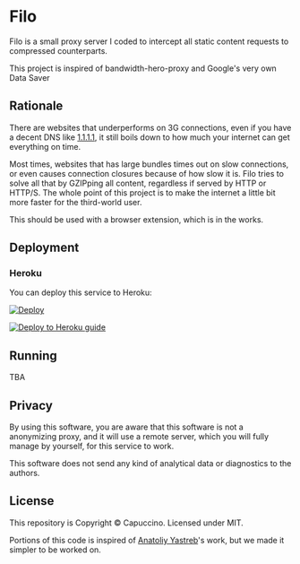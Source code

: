 # Filo

Filo is a small proxy server I coded to intercept all static content requests to compressed counterparts.

This project is inspired of bandwidth-hero-proxy and Google's very own Data Saver

## Rationale

There are websites that underperforms on 3G connections, even if you have a decent DNS like [1.1.1.1](https://1.1.1.1), it still boils down to how much your internet can get everything on time.

Most times, websites that has large bundles times out on slow connections, or even causes connection closures because of how slow it is. Filo tries to solve all that by GZIPping all content, regardless if served by HTTP or HTTP/S. The whole point of this project is to make the internet a little bit more faster for the third-world user.

This should be used with a browser extension, which is in the works.



## Deployment

### Heroku

You can deploy this service to Heroku:

[![Deploy](https://www.herokucdn.com/deploy/button.svg)](https://heroku.com/deploy?template=https://github.com/ayastreb/bandwidth-hero-proxy)

[![Deploy to Heroku guide](http://img.youtube.com/vi/y3tkYEXAics/0.jpg)](http://www.youtube.com/watch?v=y3tkYEXAics)


## Running

TBA

## Privacy

By using this software, you are aware that this software is not a anonymizing proxy, and it will use a remote server, which you will fully manage by yourself, for this service to work.

This software does not send any kind of analytical data or diagnostics to the authors. 

## License

This repository is Copyright &copy; Capuccino. Licensed under MIT.

Portions of this code is inspired of [Anatoliy Yastreb](https://github.com/ayastreb)'s work, but we made it simpler to be worked on.
